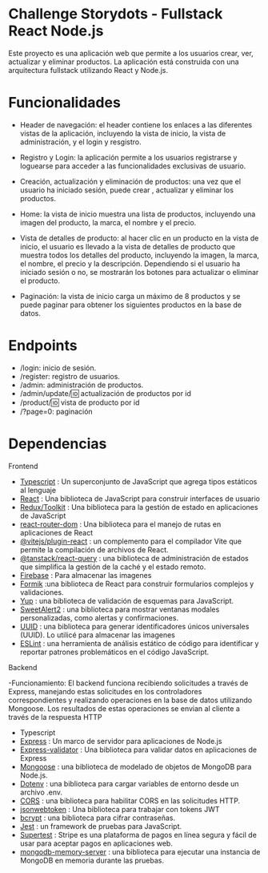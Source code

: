 # Challenge Storydots - Fullstack React Node.js

Este proyecto es una aplicación web que permite a los usuarios crear, ver, actualizar y eliminar productos. 
La aplicación está construida con una arquitectura fullstack utilizando React y Node.js. 


# Funcionalidades

- Header de navegación:  el header contiene los enlaces a las diferentes vistas de la aplicación, 
 incluyendo la vista de inicio, la vista de administración, y el login y resgistro.
 
- Registro y Login: la aplicación permite a los usuarios registrarse y loguearse para acceder a las funcionalidades exclusivas de usuario.

- Creación, actualización y eliminación de productos: una vez que el usuario ha iniciado sesión, puede crear , 
  actualizar y eliminar los productos.

- Home: la vista de inicio muestra una lista de productos, incluyendo una imagen del producto, 
 la marca, el nombre y el precio.
 
- Vista de detalles de producto: al hacer clic en un producto en la vista de inicio, el usuario es llevado a la vista de detalles de producto que muestra todos los detalles del producto, 
  incluyendo la imagen, la marca, el nombre, el precio y la descripción. Dependiendo si el usuario ha iniciado sesión o no, se mostrarán los botones para actualizar o eliminar el producto.
  
- Paginación: la vista de inicio carga un máximo de 8 productos y se puede paginar para obtener los siguientes productos en la base de datos.
 
# Endpoints

- /login: inicio de sesión.
- /register: registro de usuarios.
- /admin: administración de productos.
- /admin/update/:id: actualización de productos por id 
- /product/:id: vista de producto por id
- /?page=0:  paginación 

# Dependencias

Frontend
- [Typescript](https://www.typescriptlang.org/) : Un superconjunto de JavaScript que agrega tipos estáticos al lenguaje
- [React](https://reactjs.org/) : Una biblioteca de JavaScript para construir interfaces de usuario
- [Redux/Toolkit](https://redux-toolkit.js.org/) : Una biblioteca para la gestión de estado en aplicaciones de JavaScript
- [react-router-dom](https://reactrouter.com/en/main) : Una biblioteca para el manejo de rutas en aplicaciones de React
- [@vitejs/plugin-react](https://github.com/vitejs/vite/tree/main/packages/plugin-react) : un complemento para el compilador Vite que permite la compilación de archivos de React.
- [@tanstack/react-query](https://tanstack.com/query/v4/) :  una biblioteca de administración de estados que simplifica la gestión de la caché y el estado remoto.
- [Firebase](https://firebase.google.com/) : Para almacenar las imagenes
- [Formik](https://formik.org/) :una biblioteca de React para construir formularios complejos y validaciones.
- [Yup](https://github.com/jquense/yup) : una biblioteca de validación de esquemas para JavaScript.
- [SweetAlert2](https://sweetalert2.github.io/) : una biblioteca para mostrar ventanas modales personalizadas, como alertas y confirmaciones.
- [UUID](https://github.com/jquense/yup) : una biblioteca para generar identificadores únicos universales (UUID). Lo utilicé para almacenar las imagenes
- [ESLint](https://eslint.org/) : una herramienta de análisis estático de código para identificar y reportar patrones problemáticos en el código JavaScript.

Backend

 -Funcionamiento: El backend funciona recibiendo solicitudes a través de Express, manejando estas solicitudes en los controladores correspondientes y realizando operaciones en la base de datos utilizando Mongoose. 
  Los resultados de estas operaciones se envian al cliente a través de la respuesta HTTP

- Typescript
- [Express](https://expressjs.com/) : Un marco de servidor para aplicaciones de Node.js
- [Express-validator](https://express-validator.github.io/docs/) : Una biblioteca para validar datos en aplicaciones de Express
- [Mongoose](https://mongoosejs.com/) : una biblioteca de modelado de objetos de MongoDB para Node.js.
- [Dotenv](https://www.npmjs.com/package/dotenv) : una biblioteca para cargar variables de entorno desde un archivo .env.
- [CORS](https://github.com/expressjs/cors) : una biblioteca para habilitar CORS en las solicitudes HTTP.
- [jsonwebtoken](https://www.npmjs.com/package/jsonwebtoken) : Una biblioteca para trabajar con tokens JWT
- [bcrypt](https://www.npmjs.com/package/bcrypt) : una biblioteca para cifrar contraseñas.
- [Jest](https://jestjs.io/) : un framework de pruebas para JavaScript.
- [Supertest](https://www.npmjs.com/package/supertest) : Stripe es una plataforma de pagos en línea segura y fácil de usar para aceptar pagos en aplicaciones web.
- [mongodb-memory-server](https://github.com/nodkz/mongodb-memory-server) : una biblioteca para ejecutar una instancia de MongoDB en memoria durante las pruebas.
